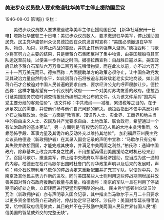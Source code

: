 ### 美进步众议员数人要求撤退驻华美军主停止援助国民党

1946-08-03
第1版()
专栏：

　　美进步众议员数人要求撤退驻华美军主停止援助国民党
    【新华社延安卅一日电】塔斯社华盛顿三十日电：美进步众议员数人，要求撤退驻华美军，停止援助国民党。民主党华盛顿州众议员德拉西在众院发言时宣称：“美国必须撤退在华军队、物资、船只，以停止内战的蔓延，并防止其他列强卷入漩涡。”德拉西称：马歇尔将军努力之主要的结果，只是替蒋介石集团赢得了集中物资、由美国舰船将其军队运送至前线，以便进一步作战之时间。据德拉西宣称：自战胜日寇以来，美国政府已给予蒋介石军队六万万零二百万美元租借物资，而在此次以前，亦不过六万万三十一百万美元而已。德拉西称：片面援助单方的政策必须停止，让中国各政党发现其政治力量自然的水平，如此则蒋介石将被迫与其政敌老老实实地商谈，如此则蒋介石才会被迫对中国人民普遍的要求自由、要求经济公允的呼声屈膝让步。德拉西称：这样才能希望有一个代议制的政府——一个对美对苏均友善的政府。德拉西引证美国国务院临时调查情报处所编制之未公布的文件，认为该文件系对“国共两党主要分歧的客观估价”。该文件称：中共政纲——减租、累进税等之目的，在于满足农民的需要，并使他们参与他们自己问题的解决。德拉西指出不仅中共反对蒋介石之独裁政治，他说一方面是“教育家、知识界人士、实业界、工商界和地主当中的自由主义人士、农民及共产党要求自由、土地改革、联合政府，希望通过一个有法治政府的基本宪法”，另一方面则是“有权势的压迫人民的大地主贪污集团，依靠恐怖手段、军事力量及其诡诈的反动外交以维持其地位”。
    加利福尼亚州民主党众议员柏德逊（新政拥护者）在其录入国会记录的声明中宣称：“马歇尔只有公布其失败并收拾回国，才能完成其使命，并满足中美两国之利益。”柏氏称：通知中国政府，除非基本上改变其本身之性质，不用想望再得到美国援助之时机已经来到了。召回马歇尔，撤退美军，停止给中央政府以军事经济援助，应当成为这一通知的内容。柏德逊在检讨马歇尔出国时杜鲁门的对华政策声明以及后来的发展时，声称：蒋介石政府利用马歇尔的停战协定来重新配置并扩充其军队，以便对中共、对南京及其他民主势力作新的进攻，同时美国某些人士则利用这些停战期间增加并改善美国对蒋介石政府援助的数量与质量。柏德逊称：南京的军队一旦在利用了停战期间的好处之后，立即转而进行更猛烈更残酷的内战。
    民主党华盛顿州众议员沙瓦治（新政拥护者）亦有声明录入国会记录，其中指出当马歇尔于三月二十日要求以更多资金借给蒋介石政府时，停战协定早已破坏。沙氏称：美国对华延长租借法案，给中国政府信用贷款，其目的并不在于鼓励中美两国人民及世界各国人民“相信美国的智慧或外交的完整无缺”。
